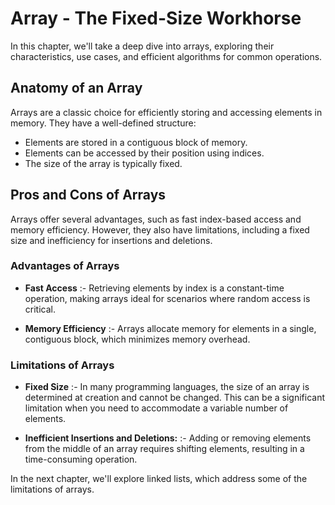 # Array - The Fixed-Size Workhorse

In this chapter, we'll take a deep dive into arrays, exploring their characteristics, use cases, and efficient algorithms for common operations.

## Anatomy of an Array

Arrays are a classic choice for efficiently storing and accessing elements in memory. They have a well-defined structure:

* Elements are stored in a contiguous block of memory.
* Elements can be accessed by their position using indices.
* The size of the array is typically fixed.

## Pros and Cons of Arrays

Arrays offer several advantages, such as fast index-based access and memory efficiency. However, they also have limitations, including a fixed size and inefficiency for insertions and deletions.

### Advantages of Arrays

* **Fast Access** :- Retrieving elements by index is a constant-time operation, making arrays ideal for scenarios where random access is critical.

* **Memory Efficiency** :- Arrays allocate memory for elements in a single, contiguous block, which minimizes memory overhead.

### Limitations of Arrays

* **Fixed Size** :- In many programming languages, the size of an array is determined at creation and cannot be changed. This can be a significant limitation when you need to accommodate a variable number of elements.

* **Inefficient Insertions and Deletions:** :- Adding or removing elements from the middle of an array requires shifting elements, resulting in a time-consuming operation.

In the next chapter, we'll explore linked lists, which address some of the limitations of arrays.